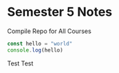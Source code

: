 # Semester 5 Notes
Compile Repo for All Courses

```js
const hello = "world"
console.log(hello)
```

Test Test
